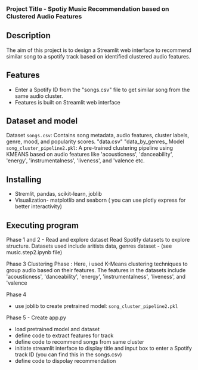 ### Project Title - Spotiy Music Recommendation based on Clustered Audio Features 

## Description 
The aim of this project is to design a Streamlit web interface to recommend similar song to a spotify track based on identified clustered audio features. 
## Features 
- Enter a Spotify ID from the "songs.csv" file to get similar song from the same audio cluster.
- Features is built on Streamlit web interface

## Dataset and model 
Dataset
`songs.csv`: Contains song metadata, audio features, cluster labels, genre, mood, and popularity scores.
"data.csv"
"data_by_genres_
Model
`song_cluster_pipeline2.pkl`: A pre-trained clustering pipeline using KMEANS based on audio features like 'acousticness', 'danceability', 'energy', 'instrumentalness', 'liveness', and 'valence etc.

## Installing
- Stremlit, pandas, scikit-learn, joblib
- Visualization- matplotlib and seaborn ( you can use plotly express for better interactivity) 

## Executing program 
Phase 1 and 2 - Read and explore dataset
Read Spotify datasets to explore structure. Datasets used include aritists data, genres dataset - (see music.step2.ipynb file)

Phase 3
Clustering Phase : Here, i used K-Means clustering techniques to group audio based on their features. The features in the datasets include 'acousticness', 'danceability', 'energy', 'instrumentalness', 'liveness', and 'valence

Phase 4
- use joblib to create pretrained model: `song_cluster_pipeline2.pkl`

Phase 5 - Create app.py 
- load pretrained model and dataset
- define code to extract features for track
- define code to recommend songs from same cluster
- initiate streamlit interface to display title and input box to enter a Spotify track ID (you can find this in the songs.csv)
- define code to dispolay recommendation


